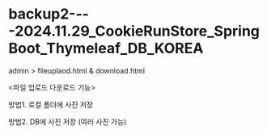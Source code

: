 # backup2----2024.11.29_CookieRunStore_SpringBoot_Thymeleaf_DB_KOREA
admin > fileuplaod.html  &amp; download.html

<파일 업로드 다운로드 기능>

방법1. 로컬 폴더에 사진 저장

방법2. DB에 사진 저장 (여러 사진 가능)
